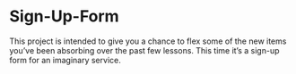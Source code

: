 # Sign-Up-Form
This project is intended to give you a chance to flex some of the new items you’ve been absorbing over the past few lessons. This time it’s a sign-up form for an imaginary service.
